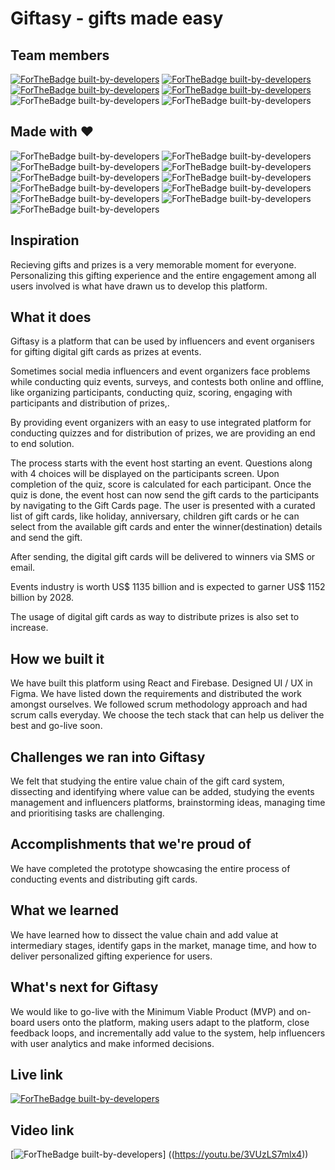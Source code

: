 # Giftasy - gifts made easy

## Team members

[![ForTheBadge built-by-developers](https://img.shields.io/badge/-Naveen%20Saharan-orange?style=for-the-badge)](https://github.com/nvnsaharan)
<space><space>
[![ForTheBadge built-by-developers](https://img.shields.io/badge/-Nishat-ff69b4?style=for-the-badge)](https://github.com/NishatAMS)
<space><space>
[![ForTheBadge built-by-developers](https://img.shields.io/badge/-Ayush-yellow?style=for-the-badge)](https://github.com/Ayushgup85)
<space><space>
[![ForTheBadge built-by-developers](https://img.shields.io/badge/-Manoj%20Saharan-green?style=for-the-badge)](https://github.com/manojxk)
<space><space>
![ForTheBadge built-by-developers](https://img.shields.io/badge/-RT%20Rao-blue?style=for-the-badge)
<space><space>
![ForTheBadge built-by-developers](https://img.shields.io/badge/-Swanand%20Apte-pink?style=for-the-badge)
<space><space>

## Made with :heart:

![ForTheBadge built-by-developers](https://img.shields.io/badge/React-20232A?style=for-the-badge&logo=react&logoColor=61DAFB)<space><space>
![ForTheBadge built-by-developers](https://img.shields.io/badge/Material--UI-0081CB?style=for-the-badge&logo=material-ui&logoColor=white)
<space><space>
![ForTheBadge built-by-developers](https://img.shields.io/badge/React_Router-CA4245?style=for-the-badge&logo=react-router&logoColor=white)
<space><space>
![ForTheBadge built-by-developers](https://img.shields.io/badge/firebase-ffca28?style=for-the-badge&logo=firebase&logoColor=black)
<space><space>
![ForTheBadge built-by-developers](https://img.shields.io/badge/Netlify-00C7B7?style=for-the-badge&logo=netlify&logoColor=white)
<space><space>
![ForTheBadge built-by-developers](https://img.shields.io/badge/Figma-F24E1E?style=for-the-badge&logo=figma&logoColor=white)
<space><space>
![ForTheBadge built-by-developers](https://img.shields.io/badge/CSS3-1572B6?style=for-the-badge&logo=css3&logoColor=white)
<space><space>
![ForTheBadge built-by-developers](https://img.shields.io/badge/JavaScript-323330?style=for-the-badge&logo=javascript&logoColor=F7DF1E)
<space><space>
![ForTheBadge built-by-developers](https://img.shields.io/badge/npm-CB3837?style=for-the-badge&logo=npm&logoColor=white)
<space><space>
![ForTheBadge built-by-developers](https://img.shields.io/badge/Git-F05032?style=for-the-badge&logo=git&logoColor=white)
<space><space>
![ForTheBadge built-by-developers](https://img.shields.io/badge/Visual_Studio_Code-0078D4?style=for-the-badge&logo=visual%20studio%20code&logoColor=white)

## Inspiration

Recieving gifts and prizes is a very memorable moment for everyone. Personalizing this gifting experience and the entire engagement among all users involved is what have drawn us to develop this platform.

## What it does

Giftasy is a platform that can be used by influencers and event organisers for gifting digital gift cards as prizes at events.

Sometimes social media influencers and event organizers face problems while conducting quiz events, surveys, and contests both online and offline, like organizing participants, conducting quiz, scoring, engaging with participants and distribution of prizes,.

By providing event organizers with an easy to use integrated platform for conducting quizzes and for distribution of prizes, we are providing an end to end solution.

The process starts with the event host starting an event. Questions along with 4 choices will be displayed on the participants screen. Upon completion of the quiz, score is calculated for each participant. Once the quiz is done, the event host can now send the gift cards to the participants by navigating to the Gift Cards page. The user is presented with a curated list of gift cards, like holiday, anniversary, children gift cards or he can select from the available gift cards and enter the winner(destination) details and send the gift.

After sending, the digital gift cards will be delivered to winners via SMS or email.

Events industry is worth US$ 1135 billion and is expected to garner US$ 1152 billion by 2028.

The usage of digital gift cards as way to distribute prizes is also set to increase.

## How we built it

We have built this platform using React and Firebase. Designed UI / UX in Figma.
We have listed down the requirements and distributed the work amongst ourselves. We followed scrum methodology approach and had scrum calls everyday. We choose the tech stack that can help us deliver the best and go-live soon.

## Challenges we ran into Giftasy

We felt that studying the entire value chain of the gift card system, dissecting and identifying where value can be added, studying the events management and influencers platforms, brainstorming ideas, managing time and prioritising tasks are challenging.

## Accomplishments that we're proud of

We have completed the prototype showcasing the entire process of conducting events and distributing gift cards.

## What we learned

We have learned how to dissect the value chain and add value at intermediary stages, identify gaps in the market, manage time, and how to deliver personalized gifting experience for users.

## What's next for Giftasy

We would like to go-live with the Minimum Viable Product (MVP) and on-board users onto the platform, making users adapt to the platform, close feedback loops, and incrementally add value to the system, help influencers with user analytics and make informed decisions.

## Live link

[![ForTheBadge built-by-developers](https://img.shields.io/badge/-Live%20Demo-white?style=for-the-badge)](https://easygifts.netlify.app)

## Video link

[![ForTheBadge built-by-developers](https://img.shields.io/badge/YouTube-FF0000?style=for-the-badge&logo=youtube&logoColor=white)]
((https://youtu.be/3VUzLS7mlx4))
